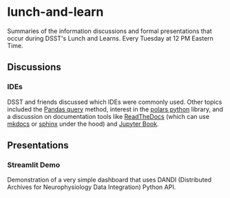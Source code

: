 # lunch-and-learn

Summaries of the information discussions and formal presentations that occur during DSST's Lunch and Learns. Every Tuesday at 12 PM Eastern Time.

## Discussions

### IDEs

DSST and friends discussed which IDEs were commonly used. Other topics included the [Pandas query](https://pandas.pydata.org/docs/reference/api/pandas.DataFrame.query.html) method, interest in the [polars python](https://pola.rs/) library, and a discussion on documentation tools like [ReadTheDocs](https://about.readthedocs.com/) (which can use [mkdocs](https://www.mkdocs.org/) or [sphinx](https://www.sphinx-doc.org/en/master/#) under the hood) and [Jupyter Book](https://jupyterbook.org/en/stable/intro.html).

## Presentations

### Streamlit Demo

Demonstration of a very simple dashboard that uses DANDI (Distributed Archives for Neurophysiology Data Integration) Python API.
